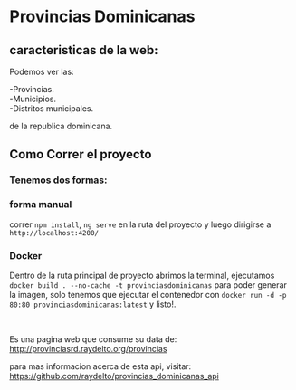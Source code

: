 # Provincias Dominicanas

## caracteristicas de la web:

Podemos ver las:

-Provincias.
<br/>
-Municipios.
<br/>
-Distritos municipales.

de la republica dominicana.

## Como Correr el proyecto

### Tenemos dos formas:

### forma manual

correr `npm install`, `ng serve` en la ruta del proyecto y luego dirigirse a `http://localhost:4200/`

### Docker

Dentro de la ruta principal de proyecto abrimos la terminal, ejecutamos `docker build . --no-cache -t provinciasdominicanas` para poder generar la imagen, solo tenemos que ejecutar el contenedor con `docker run -d -p 80:80 provinciasdominicanas:latest` y listo!.

<br>

Es una pagina web que consume su data de: http://provinciasrd.raydelto.org/provincias

para mas informacion acerca de esta api, visitar:
https://github.com/raydelto/provincias_dominicanas_api